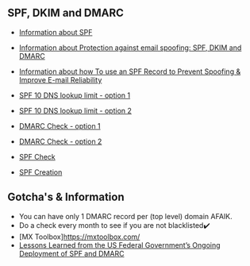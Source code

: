 ## SPF, DKIM and DMARC
* [Information about SPF](http://www.openspf.org/)
* [Information about Protection against email spoofing: SPF, DKIM and DMARC](https://techblog.exonet.nl/2017-02-03-spf-dkim-dmarc)
* [Information about how To use an SPF Record to Prevent Spoofing & Improve E-mail Reliability](https://www.digitalocean.com/community/tutorials/how-to-use-an-spf-record-to-prevent-spoofing-improve-e-mail-reliability)

* [SPF 10 DNS lookup limit - option 1](https://serverfault.com/questions/584708/is-the-10-dns-lookup-limit-in-the-spf-spec-typically-enforced)
* [SPF 10 DNS lookup limit - option 2](https://www.reddit.com/r/sysadmin/comments/8ghwjo/spf_10_dns_lookup_limit/)
* [DMARC Check - option 1](https://www.fraudmarc.com/dmarc-check/)
* [DMARC Check - option 2](https://dmarcian.com/dmarc-tools/)
* [SPF Check](https://www.fraudmarc.com/spf-record-check/)
* [SPF Creation](https://www.spfwizard.net/)

## Gotcha's & Information
* You can have only 1 DMARC record per (top level) domain AFAIK.
* Do a check every month to see if you are not blacklisted:heavy_check_mark:
* [MX Toolbox]https://mxtoolbox.com/ 
* [Lessons Learned from the US Federal Government’s Ongoing Deployment of SPF and DMARC](https://seanthegeek.net/310/spf-dmarc-federal-government-checkdmarc/)


